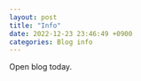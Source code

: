 ```yaml
---
layout: post
title: "Info"
date: 2022-12-23 23:46:49 +0900
categories: Blog info
---
```


Open blog today.
